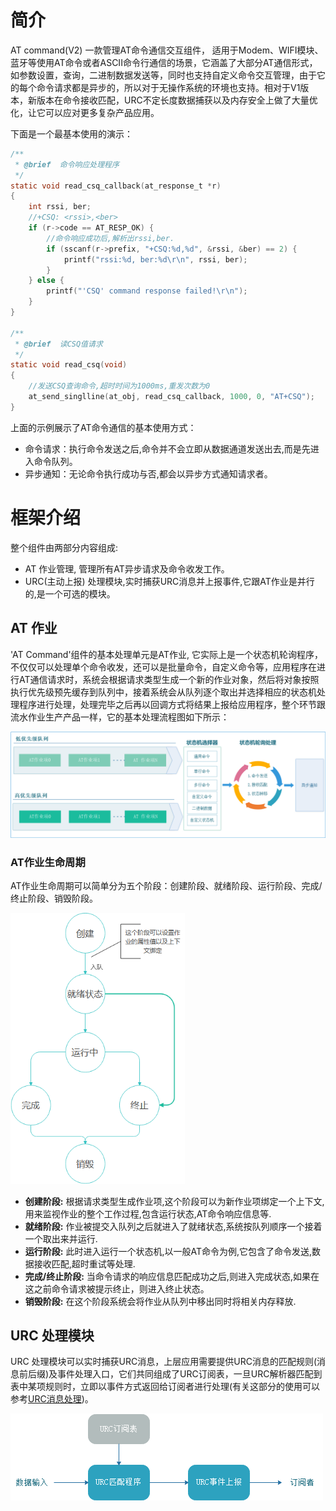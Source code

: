# 简介
AT command(V2) 一款管理AT命令通信交互组件， 适用于Modem、WIFI模块、蓝牙等使用AT命令或者ASCII命令行通信的场景，它涵盖了大部分AT通信形式，如参数设置，查询，二进制数据发送等，同时也支持自定义命令交互管理，由于它的每个命令请求都是异步的，所以对于无操作系统的环境也支持。相对于V1版本，新版本在命令接收匹配，URC不定长度数据捕获以及内存安全上做了大量优化，让它可以应对更多复杂产品应用。


下面是一个最基本使用的演示：
```c
/**
 * @brief  命令响应处理程序
 */
static void read_csq_callback(at_response_t *r)   
{
    int rssi, ber;
    //+CSQ: <rssi>,<ber>
    if (r->code == AT_RESP_OK) {
        //命令响应成功后,解析出rssi,ber.
        if (sscanf(r->prefix, "+CSQ:%d,%d", &rssi, &ber) == 2) {
            printf("rssi:%d, ber:%d\r\n", rssi, ber);
        }
    } else {
        printf("'CSQ' command response failed!\r\n");
    }
}

/**
 * @brief  读CSQ值请求
 */
static void read_csq(void)
{
    //发送CSQ查询命令,超时时间为1000ms,重发次数为0
    at_send_singlline(at_obj, read_csq_callback, 1000, 0, "AT+CSQ"); 
}
```

上面的示例展示了AT命令通信的基本使用方式：
- 命令请求：执行命令发送之后,命令并不会立即从数据通道发送出去,而是先进入命令队列。
- 异步通知：无论命令执行成功与否,都会以异步方式通知请求者。


# 框架介绍
整个组件由两部分内容组成:
- AT 作业管理, 管理所有AT异步请求及命令收发工作。
- URC(主动上报) 处理模块,实时捕获URC消息并上报事件,它跟AT作业是并行的,是一个可选的模块。

## AT 作业

'AT Command'组件的基本处理单元是AT作业, 它实际上是一个状态机轮询程序，不仅仅可以处理单个命令收发，还可以是批量命令，自定义命令等，应用程序在进行AT通信请求时，系统会根据请求类型生成一个新的作业对象，然后将对象按照执行优先级预先缓存到队列中，接着系统会从队列逐个取出并选择相应的状态机处理程序进行处理，处理完毕之后再以回调方式将结果上报给应用程序，整个环节跟流水作业生产产品一样，它的基本处理流程图如下所示：

![AT处理框架](images/atfsm.png)

### AT作业生命周期

AT作业生命周期可以简单分为五个阶段：创建阶段、就绪阶段、运行阶段、完成/终止阶段、销毁阶段。

<img src="images/workfsm.png" alt="AT作业" style="zoom:75%;" />

- **创建阶段:** 根据请求类型生成作业项,这个阶段可以为新作业项绑定一个上下文,用来监视作业的整个工作过程,包含运行状态,AT命令响应信息等.
- **就绪阶段:** 作业被提交入队列之后就进入了就绪状态,系统按队列顺序一个接着一个取出来并运行.
- **运行阶段:** 此时进入运行一个状态机,以一般AT命令为例,它包含了命令发送,数据接收匹配,超时重试等处理.
- **完成/终止阶段:** 当命令请求的响应信息匹配成功之后,则进入完成状态,如果在这之前命令请求被提示终止，则进入终止状态。
- **销毁阶段:** 在这个阶段系统会将作业从队列中移出同时将相关内存释放.

## URC 处理模块

URC 处理模块可以实时捕获URC消息，上层应用需要提供URC消息的匹配规则(消息前后缀)及事件处理入口，它们共同组成了URC订阅表，一旦URC解析器匹配到表中某项规则时，立即以事件方式返回给订阅者进行处理(有关这部分的使用可以参考[URC消息处理](Expert.md#URC消息处理))。

![AT作业](images/urcflow.png)
